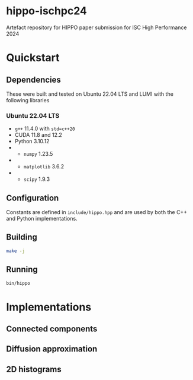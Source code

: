 # hippo-ischpc24
Artefact repository for HIPPO paper submission for ISC High Performance 2024

# Quickstart
## Dependencies
These were built and tested on Ubuntu 22.04 LTS and LUMI with the following libraries
### Ubuntu 22.04 LTS
* `g++` 11.4.0 with `std=c++20`
* CUDA 11.8 and 12.2
* Python 3.10.12
* * `numpy` 1.23.5
* * `matplotlib` 3.6.2
* * `scipy` 1.9.3

## Configuration
Constants are defined in `include/hippo.hpp` and are used by both the C++ and Python implementations.

## Building
```bash
make -j
```

## Running
```bash
bin/hippo
```

# Implementations
## Connected components
## Diffusion approximation
## 2D histograms
